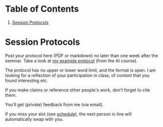 
# Table of Contents

1.  [Session Protocols](#orgea81699)



<a id="orgea81699"></a>

# Session Protocols

Post your protocol here (PDF or markdown) no later than one week
after the seminar. Take a look at [my example protocol](https://github.com/birkenkrahe/ai482/blob/main/2_what_is_ai/protocol_23_aug.md) (from the AI
course).

The protocol has no upper or lower word limit, and the format is
open. I am looking for a reflection of your participation in class,
of content that you found interesting etc.

If you make claims or reference other people's work, don't forget to
cite them.

You'll get (private) feedback from me (via email).

If you miss your slot (see [schedule](https://github.com/birkenkrahe/mod482/blob/main/schedule.md)), the next person in line will
automatically swap with you.

